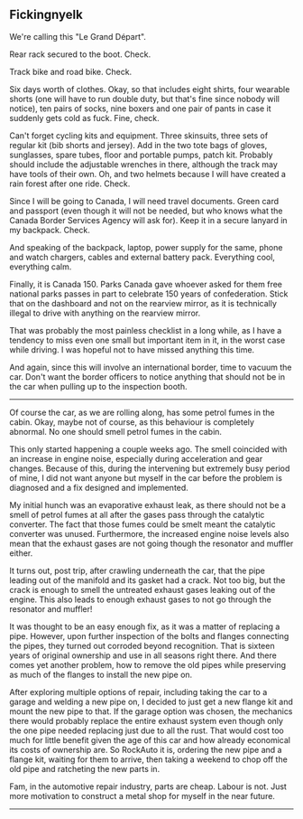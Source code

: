 ## Fickingnyelk

We're calling this "Le Grand Départ".

Rear rack secured to the boot. Check.

Track bike and road bike. Check.

Six days worth of clothes. Okay, so that includes eight shirts, four wearable shorts (one will have to run double duty, but that's fine since nobody will notice), ten pairs of socks, nine boxers and one pair of pants in case it suddenly gets cold as fuck. Fine, check.

Can't forget cycling kits and equipment. Three skinsuits, three sets of regular kit (bib shorts and jersey). Add in the two tote bags of gloves, sunglasses, spare tubes, floor and portable pumps, patch kit. Probably should include the adjustable wrenches in there, although the track may have tools of their own. Oh, and two helmets because I will have created a rain forest after one ride. Check.

Since I will be going to Canada, I will need travel documents. Green card and passport (even though it will not be needed, but who knows what the Canada Border Services Agency will ask for). Keep it in a secure lanyard in my backpack. Check.

And speaking of the backpack, laptop, power supply for the same, phone and watch chargers, cables and external battery pack. Everything cool, everything calm.

Finally, it is Canada 150. Parks Canada gave whoever asked for them free national parks passes in part to celebrate 150 years of confederation. Stick that on the dashboard and not on the rearview mirror, as it is technically illegal to drive with anything on the rearview mirror.

That was probably the most painless checklist in a long while, as I have a tendency to miss even one small but important item in it, in the worst case while driving. I was hopeful not to have missed anything this time.

And again, since this will involve an international border, time to vacuum the car. Don't want the border officers to notice anything that should not be in the car when pulling up to the inspection booth.

-----

Of course the car, as we are rolling along, has some petrol fumes in the cabin. Okay, maybe not of course, as this behaviour is completely abnormal. No one should smell petrol fumes in the cabin.

This only started happening a couple weeks ago. The smell coincided with an increase in engine noise, especially during acceleration and gear changes. Because of this, during the intervening but extremely busy period of mine, I did not want anyone but myself in the car before the problem is diagnosed and a fix designed and implemented.

My initial hunch was an evaporative exhaust leak, as there should not be a smell of petrol fumes at all after the gases pass through the catalytic converter. The fact that those fumes could be smelt meant the catalytic converter was unused. Furthermore, the increased engine noise levels also mean that the exhaust gases are not going though the resonator and muffler either.

It turns out, post trip, after crawling underneath the car, that the pipe leading out of the manifold and its gasket had a crack. Not too big, but the crack is enough to smell the untreated exhaust gases leaking out of the engine. This also leads to enough exhaust gases to not go through the resonator and muffler!

It was thought to be an easy enough fix, as it was a matter of replacing a pipe. However, upon further inspection of the bolts and flanges connecting the pipes, they turned out corroded beyond recognition. That is sixteen years of original ownership and use in all seasons right there. And there comes yet another problem, how to remove the old pipes while preserving as much of the flanges to install the new pipe on.

After exploring multiple options of repair, including taking the car to a garage and welding a new pipe on, I decided to just get a new flange kit and mount the new pipe to that. If the garage option was chosen, the mechanics there would probably replace the entire exhaust system even though only the one pipe needed replacing just due to all the rust. That would cost too much for little benefit given the age of this car and how already economical its costs of ownership are. So RockAuto it is, ordering the new pipe and a flange kit, waiting for them to arrive, then taking a weekend to chop off the old pipe and ratcheting the new parts in.

Fam, in the automotive repair industry, parts are cheap. Labour is not. Just more motivation to construct a metal shop for myself in the near future.

-----


